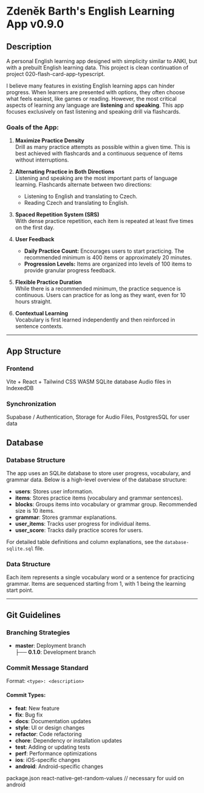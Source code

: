 # Zdeněk Barth's English Learning App v0.9.0

## Description

A personal English learning app designed with simplicity similar to ANKI, but with a prebuilt English learning data. This project is clean continuation of project 020-flash-card-app-typescript.

I believe many features in existing English learning apps can hinder progress. When learners are presented with options, they often choose what feels easiest, like games or reading. However, the most critical aspects of learning any language are **listening** and **speaking**. This app focuses exclusively on fast listening and speaking drill via flashcards.

### Goals of the App:

1. **Maximize Practice Density**  
   Drill as many practice attempts as possible within a given time. This is best achieved with flashcards and a continuous sequence of items without interruptions.

2. **Alternating Practice in Both Directions**  
   Listening and speaking are the most important parts of language learning. Flashcards alternate between two directions:

   - Listening to English and translating to Czech.
   - Reading Czech and translating to English.

3. **Spaced Repetition System (SRS)**  
   With dense practice repetition, each item is repeated at least five times on the first day.

4. **User Feedback**

   - **Daily Practice Count:** Encourages users to start practicing. The recommended minimum is 400 items or approximately 20 minutes.
   - **Progression Levels:** Items are organized into levels of 100 items to provide granular progress feedback.

5. **Flexible Practice Duration**  
   While there is a recommended minimum, the practice sequence is continuous. Users can practice for as long as they want, even for 10 hours straight.

6. **Contextual Learning**  
   Vocabulary is first learned independently and then reinforced in sentence contexts.

---

## App Structure

### Frontend

Vite + React + Tailwind CSS
WASM SQLite database
Audio files in IndexedDB

### Synchronization

Supabase / Authentication, Storage for Audio Files, PostgresSQL for user data

## Database

### Database Structure

The app uses an SQLite database to store user progress, vocabulary, and grammar data. Below is a high-level overview of the database structure:

- **users**: Stores user information.
- **items**: Stores practice items (vocabulary and grammar sentences).
- **blocks**: Groups items into vocabulary or grammar group. Recommended size is 10 items.
- **grammar**: Stores grammar explanations.
- **user_items**: Tracks user progress for individual items.
- **user_score**: Tracks daily practice scores for users.

For detailed table definitions and column explanations, see the `database-sqlite.sql` file.

### Data Structure

Each item represents a single vocabulary word or a sentence for practicing grammar. Items are sequenced starting from 1, with 1 being the learning start point.

---

## Git Guidelines

### Branching Strategies

- **master**: Deployment branch  
  ├── **0.1.0**: Development branch

### Commit Message Standard

Format: `<type>: <description>`

#### Commit Types:

- **feat**: New feature
- **fix**: Bug fix
- **docs**: Documentation updates
- **style**: UI or design changes
- **refactor**: Code refactoring
- **chore**: Dependency or installation updates
- **test**: Adding or updating tests
- **perf**: Performance optimizations
- **ios**: iOS-specific changes
- **android**: Android-specific changes

package.json
react-native-get-random-values // necessary for uuid on android
